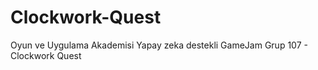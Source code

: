 # Clockwork-Quest
Oyun ve Uygulama Akademisi Yapay zeka destekli GameJam Grup 107 - Clockwork Quest
